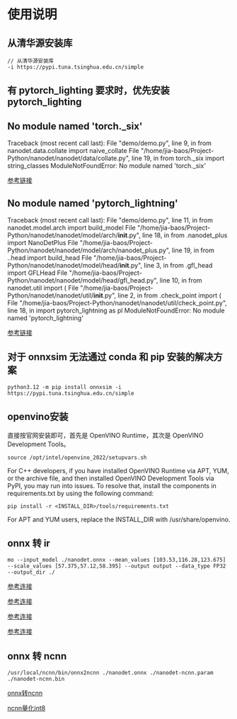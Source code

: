 # 使用说明

## 从清华源安装库
```
// 从清华源安装库
-i https://pypi.tuna.tsinghua.edu.cn/simple
```

## 有 pytorch_lighting 要求时，优先安装 pytorch_lighting

## No module named 'torch._six'

Traceback (most recent call last):
  File "demo/demo.py", line 9, in <module>
    from nanodet.data.collate import naive_collate
  File "/home/jia-baos/Project-Python/nanodet/nanodet/data/collate.py", line 19, in <module>
    from torch._six import string_classes
ModuleNotFoundError: No module named 'torch._six'

[参考链接](https://blog.csdn.net/BetrayFree/article/details/137692591)

## No module named 'pytorch_lightning'

Traceback (most recent call last):
  File "demo/demo.py", line 11, in <module>
    from nanodet.model.arch import build_model
  File "/home/jia-baos/Project-Python/nanodet/nanodet/model/arch/__init__.py", line 18, in <module>
    from .nanodet_plus import NanoDetPlus
  File "/home/jia-baos/Project-Python/nanodet/nanodet/model/arch/nanodet_plus.py", line 19, in <module>
    from ..head import build_head
  File "/home/jia-baos/Project-Python/nanodet/nanodet/model/head/__init__.py", line 3, in <module>
    from .gfl_head import GFLHead
  File "/home/jia-baos/Project-Python/nanodet/nanodet/model/head/gfl_head.py", line 10, in <module>
    from nanodet.util import (
  File "/home/jia-baos/Project-Python/nanodet/nanodet/util/__init__.py", line 2, in <module>
    from .check_point import (
  File "/home/jia-baos/Project-Python/nanodet/nanodet/util/check_point.py", line 18, in <module>
    import pytorch_lightning as pl
ModuleNotFoundError: No module named 'pytorch_lightning'

[参考链接](https://lightning.ai/docs/pytorch/latest/versioning.html#compatibility-matrix)

## 对于 onnxsim 无法通过 conda 和 pip 安装的解决方案

```python3.12 -m pip install onnxsim -i https://pypi.tuna.tsinghua.edu.cn/simple```

## openvino安装

直接按官网安装即可，首先是 OpenVINO Runtime，其次是 OpenVINO Development Tools。

```source /opt/intel/openvino_2022/setupvars.sh```

For C++ developers, if you have installed OpenVINO Runtime via APT, YUM, or the archive file, and then installed OpenVINO Development Tools via PyPI, you may run into issues. To resolve that, install the components in requirements.txt by using the following command:

```pip install -r <INSTALL_DIR>/tools/requirements.txt```

For APT and YUM users, replace the INSTALL_DIR with /usr/share/openvino.

## onnx 转 ir

```
mo --input_model ./nanodet.onnx --mean_values [103.53,116.28,123.675] --scale_values [57.375,57.12,58.395] --output output --data_type FP32 --output_dir ./
```

[参考连接](https://docs.openvino.ai/2022.3/openvino_docs_install_guides_installing_openvino_from_archive_linux.html)

[参考连接](https://docs.openvino.ai/2022.3/openvino_docs_get_started_guide_troubleshooting_issues.html#doxid-openvino-docs-get-started-guide-troubleshooting-issues)

[参考连接](https://blog.csdn.net/qq_58355216/article/details/141418326?utm_medium=distribute.pc_relevant.none-task-blog-2~default~baidujs_baidulandingword~default-1-141418326-blog-126988288.235^v43^pc_blog_bottom_relevance_base2&spm=1001.2101.3001.4242.2&utm_relevant_index=4)

[参考连接](https://blog.csdn.net/qq_40280673/article/details/137142764)

## onnx 转 ncnn

```
/usr/local/ncnn/bin/onnx2ncnn ./nanodet.onnx ./nanodet-ncnn.param ./nanodet-ncnn.bin

```

[onnx转ncnn](https://blog.csdn.net/qq_40280673/article/details/137142764)

[ncnn量化int8](https://www.cnblogs.com/wanggangtao/p/11352948.html)
